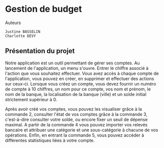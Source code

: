 # Gestion de budget

Auteurs    

    Justine BASSELIN
    Charlotte DEVY

## Présentation du projet  

Notre application est un outil permettant de gérer ses comptes. Au lancement de l'application, un menu s'ouvre. Entrer le chiffre associé à l'action que vous souhaitez effectuer. Vous avez accès à chaque compte de l'application, vous pouvez en créer, en supprimer et effectuer des actions sur ceux-ci. Lorsque vous créez un compte, vous devez fournir un numéro de compte à 10 chiffres, un nom pour ce compte, vos nom et prénom, le nom de la banque, la localisation de la banque (ville) et un solde initial strictement supérieur à 0.    

Après avoir créé vos comptes, vous pouvez les visualiser grâce à la commande 2, consulter l'état de vos comptes grâce à la commande 3, c'est-à-dire consulter votre solde, ou encore fixer un seuil de dépense maximal. A partir de la commande 4 vous pouvez importer vos relevés bancaire et attribuer une catégorie et une sous-catégorie à chacune de vos opérations. Enfin, en entrant la commande 5, vous pouvez accéder à différentes statistiques liées à votre compte.
